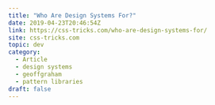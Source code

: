 ```yaml
---
title: "Who Are Design Systems For?"
date: 2019-04-23T20:46:54Z
link: https://css-tricks.com/who-are-design-systems-for/
site: css-tricks.com
topic: dev
category:
  - Article
  - design systems
  - geoffgraham
  - pattern libraries
draft: false
---
```

